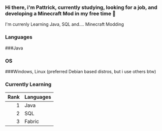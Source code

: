 ### Hi there, i'm Pattrick, currently studying, looking for a job, and developing a Minecraft Mod in my free time 👋

I'm currenly Learning Java, SQL and.... Minecraft Modding

### Languages 

###Java

### OS

###Windows, Linux (preferred Debian based distros, but i use others btw)

### Currently Learning

| Rank | Languages |
|-----:|-----------|
|     1| Java      |
|     2| SQL       |
|     3| Fabric    |




<!--
**pattrickn0/pattrickn0** is a ✨ _special_ ✨ repository because its `README.md` (this file) appears on your GitHub profile.

Here are some ideas to get you started:

- 🔭 I’m currently working on ...
- 🌱 I’m currently learning ...
- 👯 I’m looking to collaborate on ...
- 🤔 I’m looking for help with ...
- 💬 Ask me about ...
- 📫 How to reach me: ...
- 😄 Pronouns: ...
- ⚡ Fun fact: ...
-->
